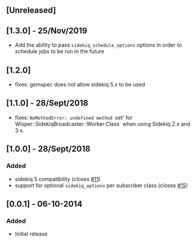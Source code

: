 ## [Unreleased]

## [1.3.0] - 25/Nov/2019

- Add the ability to pass `sidekiq_schedule_options` options in order to schedule jobs to be run in the future

## [1.2.0]

- fixes: gemspec does not allow sidekiq 5.x to be used

## [1.1.0] - 28/Sept/2018

- fixes: `NoMethodError: undefined method `set' for
  Wisper::SidekiqBroadcaster::Worker:Class` when using Sidekiq 2.x and 3.x.

## [1.0.0] - 28/Sept/2018

### Added
- sidekiq 5 compatibility (closes [#11](https://github.com/krisleech/wisper-sidekiq/issues/11))
- support for optional `sidekiq_options` per subscriber class (closes [#15](https://github.com/krisleech/wisper-sidekiq/issues/15))

## [0.0.1] - 06-10-2014

### Added
- Initial release
